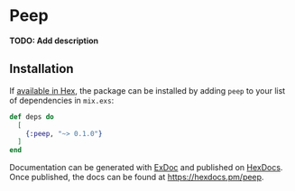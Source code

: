 # Peep

**TODO: Add description**

## Installation

If [available in Hex](https://hex.pm/docs/publish), the package can be installed
by adding `peep` to your list of dependencies in `mix.exs`:

```elixir
def deps do
  [
    {:peep, "~> 0.1.0"}
  ]
end
```

Documentation can be generated with [ExDoc](https://github.com/elixir-lang/ex_doc)
and published on [HexDocs](https://hexdocs.pm). Once published, the docs can
be found at <https://hexdocs.pm/peep>.

